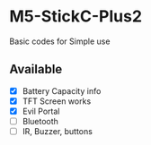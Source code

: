 # M5-StickC-Plus2
Basic codes for Simple use
## Available
- [x] Battery Capacity info
- [x] TFT Screen works
- [x] Evil Portal
- [ ] Bluetooth
- [ ] IR, Buzzer, buttons
